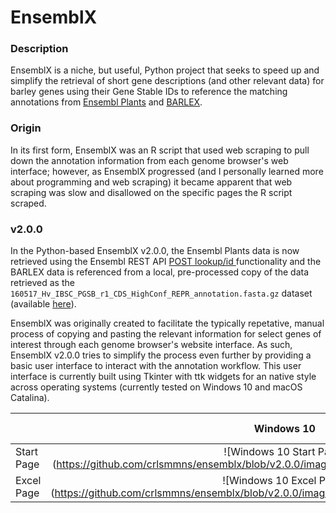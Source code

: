 # EnsemblX

### Description

EnsemblX is a niche, but useful, Python project that seeks to speed up and simplify the retrieval of short gene descriptions (and other relevant data) for barley genes using their Gene Stable IDs to reference the matching annotations from [Ensembl Plants](https://plants.ensembl.org/) and [BARLEX](http://barlex.barleysequence.org/).

### Origin

In its first form, EnsemblX was an R script that used web scraping to pull down the annotation information from each genome browser's web interface; however, as EnsemblX progressed (and I personally learned more about programming and web scraping) it became apparent that web scraping was slow and disallowed on the specific pages the R script scraped.

### v2.0.0
In the Python-based EnsemblX v2.0.0, the Ensembl Plants data is now retrieved using the Ensembl REST API [POST lookup/id ](https://rest.ensembl.org/documentation/info/lookup_post) functionality and the BARLEX data is referenced from a local, pre-processed copy of the data retrieved as the `160517_Hv_IBSC_PGSB_r1_CDS_HighConf_REPR_annotation.fasta.gz` dataset (available [here](https://webblast.ipk-gatersleben.de/barley_ibsc/downloads/)).

EnsemblX was originally created to facilitate the typically repetative, manual process of copying and pasting the relevant information for select genes of interest through each genome browser's website interface. As such, EnsemblX v2.0.0 tries to simplify the process even further by providing a basic user interface to interact with the annotation workflow. This user interface is currently built using Tkinter with ttk widgets for an native style across operating systems (currently tested on Windows 10 and macOS Catalina). 

&nbsp;|Windows 10|macOS Catalina
:---|:---:|:---:
Start Page|![Windows 10 Start Page](https://github.com/crlsmmns/ensemblx/blob/v2.0.0/images/ensemblx_startpage_windows10.png | width=250) | ![macOS Catalina Start Page](https://github.com/crlsmmns/ensemblx/blob/v2.0.0/images/ensemblx_startpage_macoscatalina.png | width=250)
Excel Page|![Windows 10 Excel Page](https://github.com/crlsmmns/ensemblx/blob/v2.0.0/images/ensemblx_excelpage_windows10.png | width=250) | ![macOS Catalina Excel Page](https://github.com/crlsmmns/ensemblx/blob/v2.0.0/images/ensemblx_excelpage_macoscatalina.png | width=250)

